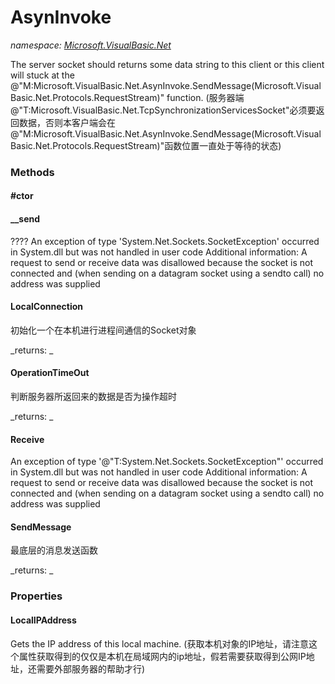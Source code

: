 ﻿
# AsynInvoke
_namespace: [Microsoft.VisualBasic.Net](N-Microsoft.VisualBasic.Net.md)_

The server socket should returns some data string to this client or this client will stuck at the @"M:Microsoft.VisualBasic.Net.AsynInvoke.SendMessage(Microsoft.VisualBasic.Net.Protocols.RequestStream)" function.
 (服务器端@"T:Microsoft.VisualBasic.Net.TcpSynchronizationServicesSocket"必须要返回数据，否则本客户端会在@"M:Microsoft.VisualBasic.Net.AsynInvoke.SendMessage(Microsoft.VisualBasic.Net.Protocols.RequestStream)"函数位置一直处于等待的状态)

### Methods

#### #ctor

#### __send
????
 An exception of type 'System.Net.Sockets.SocketException' occurred in System.dll but was not handled in user code
 Additional information: A request to send or receive data was disallowed because the socket is not connected and
 (when sending on a datagram socket using a sendto call) no address was supplied
#### LocalConnection
初始化一个在本机进行进程间通信的Socket对象

_returns: _
#### OperationTimeOut
判断服务器所返回来的数据是否为操作超时

_returns: _
#### Receive
An exception of type '@"T:System.Net.Sockets.SocketException"' occurred in System.dll but was not handled in user code
 Additional information: A request to send or receive data was disallowed because the socket is not connected and
 (when sending on a datagram socket using a sendto call) no address was supplied
#### SendMessage
最底层的消息发送函数

_returns: _


### Properties

#### LocalIPAddress
Gets the IP address of this local machine.
 (获取本机对象的IP地址，请注意这个属性获取得到的仅仅是本机在局域网内的ip地址，假若需要获取得到公网IP地址，还需要外部服务器的帮助才行)

